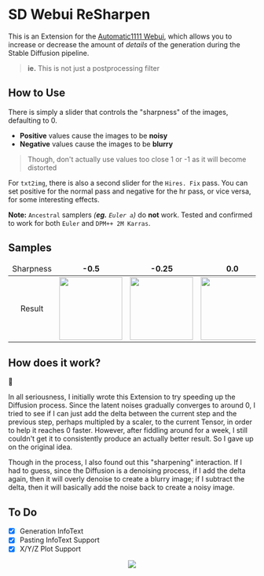 ﻿# SD Webui ReSharpen
This is an Extension for the [Automatic1111 Webui](https://github.com/AUTOMATIC1111/stable-diffusion-webui), which allows you to increase or decrease the amount of *details* of the generation during the Stable Diffusion pipeline.

> **ie.** This is not just a postprocessing filter

## How to Use
There is simply a slider that controls the "sharpness" of the images, defaulting to 0.
- **Positive** values cause the images to be **noisy**
- **Negative** values cause the images to be **blurry**

> Though, don't actually use values too close 1 or -1 as it will become distorted

For `txt2img`, there is also a second slider for the `Hires. Fix` pass.
You can set positive for the normal pass and negative for the hr pass, or vice versa, for some interesting effects.

**Note:** `Ancestral` samplers *(**eg.** `Euler a`)* do **not** work. Tested and confirmed to work for both `Euler` and `DPM++ 2M Karras`.

## Samples

<table>
    <thead align="center">
        <tr>
            <td>Sharpness</td>
            <td><b>-0.5</b></td>
            <td><b>-0.25</b></td>
            <td><b>0.0</b></td>
            <td><b>0.25</b></td>
            <td><b>0.5</b></td>
        </tr>
    </thead>
    <tbody align="center">
        <tr>
            <td>Result</td>
            <td><img src="samples\-0.5.jpg" width=128></td>
            <td><img src="samples\-0.25.jpg" width=128></td>
            <td><img src="samples\0.0.jpg" width=128></td>
            <td><img src="samples\0.25.jpg" width=128></td>
            <td><img src="samples\0.5.jpg" width=128></td>
        </tr>
    </tbody>
</table>

## How does it work?
🤷

In all seriousness, I initially wrote this Extension to try speeding up the Diffusion process. 
Since the latent noises gradually converges to around 0, 
I tried to see if I can just add the delta between the current step and the previous step, perhaps multipled by a scaler,
to the current Tensor, in order to help it reaches 0 faster. 
However, after fiddling around for a week, I still couldn't get it to consistently produce an actually better result.
So I gave up on the original idea.

Though in the process, I also found out this "sharpening" interaction. If I had to guess, 
since the Diffusion is a denoising process, if I add the delta again, then it will overly denoise to create a blurry image;
if I subtract the delta, then it will basically add the noise back to create a noisy image.

## To Do
- [X] Generation InfoText
- [X] Pasting InfoText Support
- [X] X/Y/Z Plot Support

<p align="center">
<img src="samples/xyz.jpg">
</p>
